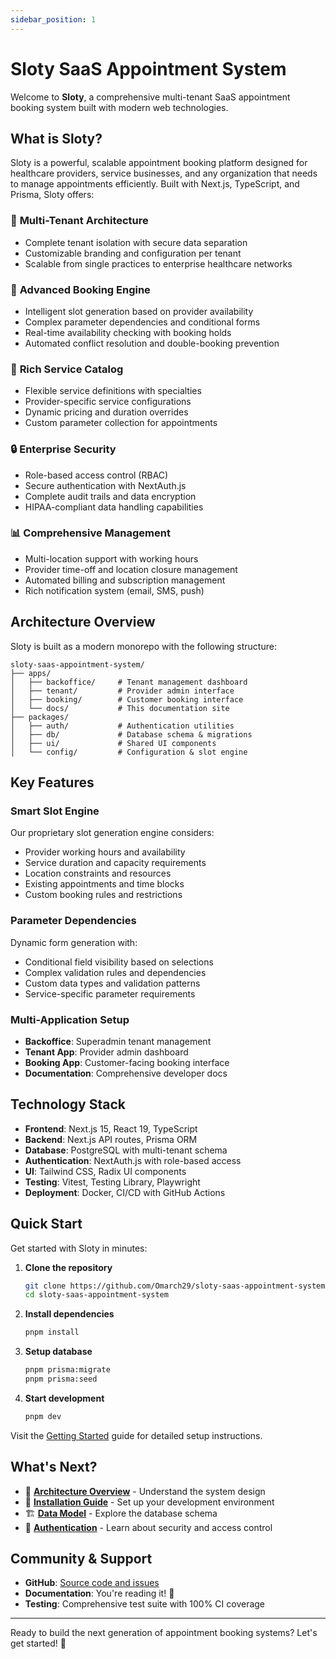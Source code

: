 ```yaml
---
sidebar_position: 1
---
```


# Sloty SaaS Appointment System

Welcome to **Sloty**, a comprehensive multi-tenant SaaS appointment booking system built with modern web technologies.

## What is Sloty?

Sloty is a powerful, scalable appointment booking platform designed for healthcare providers, service businesses, and any organization that needs to manage appointments efficiently. Built with Next.js, TypeScript, and Prisma, Sloty offers:

### 🏥 **Multi-Tenant Architecture**
- Complete tenant isolation with secure data separation
- Customizable branding and configuration per tenant
- Scalable from single practices to enterprise healthcare networks

### 📅 **Advanced Booking Engine**
- Intelligent slot generation based on provider availability
- Complex parameter dependencies and conditional forms
- Real-time availability checking with booking holds
- Automated conflict resolution and double-booking prevention

### 🎯 **Rich Service Catalog**
- Flexible service definitions with specialties
- Provider-specific service configurations
- Dynamic pricing and duration overrides
- Custom parameter collection for appointments

### 🔒 **Enterprise Security**
- Role-based access control (RBAC)
- Secure authentication with NextAuth.js
- Complete audit trails and data encryption
- HIPAA-compliant data handling capabilities

### 📊 **Comprehensive Management**
- Multi-location support with working hours
- Provider time-off and location closure management
- Automated billing and subscription management
- Rich notification system (email, SMS, push)

## Architecture Overview

Sloty is built as a modern monorepo with the following structure:

```
sloty-saas-appointment-system/
├── apps/
│   ├── backoffice/     # Tenant management dashboard
│   ├── tenant/         # Provider admin interface  
│   ├── booking/        # Customer booking interface
│   └── docs/           # This documentation site
├── packages/
│   ├── auth/           # Authentication utilities
│   ├── db/             # Database schema & migrations
│   ├── ui/             # Shared UI components
│   └── config/         # Configuration & slot engine
```

## Key Features

### **Smart Slot Engine**
Our proprietary slot generation engine considers:
- Provider working hours and availability
- Service duration and capacity requirements
- Location constraints and resources
- Existing appointments and time blocks
- Custom booking rules and restrictions

### **Parameter Dependencies**
Dynamic form generation with:
- Conditional field visibility based on selections
- Complex validation rules and dependencies
- Custom data types and validation patterns
- Service-specific parameter requirements

### **Multi-Application Setup**
- **Backoffice**: Superadmin tenant management
- **Tenant App**: Provider admin dashboard
- **Booking App**: Customer-facing booking interface
- **Documentation**: Comprehensive developer docs

## Technology Stack

- **Frontend**: Next.js 15, React 19, TypeScript
- **Backend**: Next.js API routes, Prisma ORM
- **Database**: PostgreSQL with multi-tenant schema
- **Authentication**: NextAuth.js with role-based access
- **UI**: Tailwind CSS, Radix UI components
- **Testing**: Vitest, Testing Library, Playwright
- **Deployment**: Docker, CI/CD with GitHub Actions

## Quick Start

Get started with Sloty in minutes:

1. **Clone the repository**
   ```bash
   git clone https://github.com/Omarch29/sloty-saas-appointment-system.git
   cd sloty-saas-appointment-system
   ```

2. **Install dependencies**
   ```bash
   pnpm install
   ```

3. **Setup database**
   ```bash
   pnpm prisma:migrate
   pnpm prisma:seed
   ```

4. **Start development**
   ```bash
   pnpm dev
   ```

Visit the [Getting Started](/docs/getting-started/installation) guide for detailed setup instructions.

## What's Next?

- 📖 **[Architecture Overview](/docs/architecture/overview)** - Understand the system design
- 🚀 **[Installation Guide](/docs/getting-started/installation)** - Set up your development environment
- 🏗️ **[Data Model](/docs/architecture/data-model)** - Explore the database schema
- 🔐 **[Authentication](/docs/auth/overview)** - Learn about security and access control

## Community & Support

- **GitHub**: [Source code and issues](https://github.com/Omarch29/sloty-saas-appointment-system)
- **Documentation**: You're reading it! 📖
- **Testing**: Comprehensive test suite with 100% CI coverage

---

Ready to build the next generation of appointment booking systems? Let's get started! 🚀
